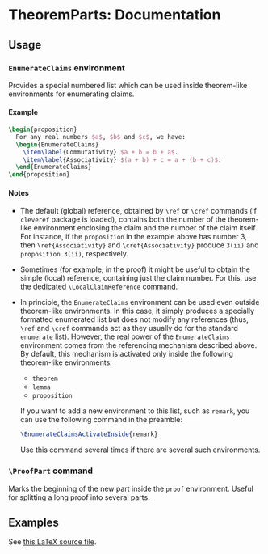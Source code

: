 # TheoremParts: Documentation

## Usage

### `EnumerateClaims` environment

Provides a special numbered list which can be used inside theorem-like environments for enumerating claims.

#### Example
```latex
\begin{proposition}
  For any real numbers $a$, $b$ and $c$, we have:
  \begin{EnumerateClaims}
    \item\label{Commutativity} $a + b = b + a$.
    \item\label{Associativity} $(a + b) + c = a + (b + c)$.
  \end{EnumerateClaims}
\end{proposition}
```

#### Notes

- The default (global) reference, obtained by `\ref` or `\cref` commands (if `cleveref` package is loaded), contains
  both the number of the theorem-like environment enclosing the claim and the number of the claim itself. For
  instance, if the `proposition` in the example above has number 3, then `\ref{Associativity}`
  and `\cref{Associativity}` produce `3(ii)` and `proposition 3(ii)`, respectively.

- Sometimes (for example, in the proof) it might be useful to obtain the simple (local) reference, containing just the
  claim number. For this, use the dedicated `\LocalClaimReference` command.

- In principle, the `EnumerateClaims` environment can be used even outside theorem-like environments. In this case, it
  simply produces a specially formatted enumerated list but does not modify any references (thus, `\ref` and `\cref`
  commands act as they usually do for the standard `enumerate` list). However, the real power of the `EnumerateClaims`
  environment comes from the referencing mechanism described above. By default, this mechanism is activated only inside
  the following theorem-like environments:
    - `theorem`
    - `lemma`
    - `proposition`

  If you want to add a new environment to this list, such as `remark`, you can use the following command in the
  preamble:
  ```latex
  \EnumerateClaimsActivateInside{remark}
  ```
  Use this command several times if there are several such environments.

### `\ProofPart` command

Marks the beginning of the new part inside the `proof` environment. Useful for
splitting a long proof into several parts.

## Examples

See [this LaTeX source file](Example/src/Main.tex).